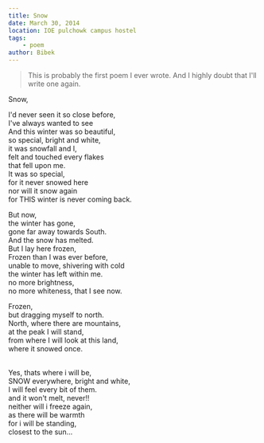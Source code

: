 ```yaml
---
title: Snow
date: March 30, 2014
location: IOE pulchowk campus hostel
tags:
    - poem
author: Bibek
---
```


> This is probably the first poem I ever wrote. And I highly doubt that I'll write one again.

Snow,

I'd never seen it so close before,
<br/>
I've always wanted to see
<br/>
And this winter was so beautiful,
<br/>
so special, bright and white,
<br/>
it was snowfall and I,
<br/>
felt and touched every flakes
<br/>
that fell upon me.
<br/>
It was so special,
<br/>
for it never snowed here
<br/>
nor will it snow again
<br/>
for THIS winter is never coming back.

But now,
<br/>
the winter has gone,
<br/>
gone far away towards South.
<br/>
And the snow has melted.
<br/>
But I lay here frozen,
<br/>
Frozen than I was ever before,
<br/>
unable to move, shivering with cold
<br/>
the winter has left within me.
<br/>
no more brightness,
<br/>
no more whiteness, that I see now.
<br/>

Frozen,
<br/>
but dragging myself to north.
<br/>
North, where there are mountains,
<br/>
at the peak I will stand,
<br/>
from where I will look at this land,
<br/>
where it snowed once.
<br/>

<br/>
Yes, thats where i will be,
<br/>
SNOW everywhere, bright and white,
<br/>
I will feel every bit of them.
<br/>
and it won't melt, never!!
<br/>
neither will i freeze again,
<br/>
as there will be warmth
<br/>
for i will be standing,
<br/>
closest to the sun... 
<br/>
